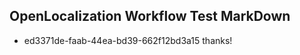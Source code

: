 ## OpenLocalization Workflow Test MarkDown
* ed3371de-faab-44ea-bd39-662f12bd3a15 thanks!

<!--HONumber=Nov16_HO2-->


